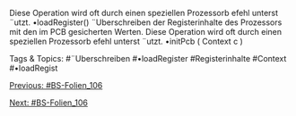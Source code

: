 Diese Operation wird oft durch einen speziellen Prozessorb efehl unterst ¨utzt.
•loadRegister()
¨Uberschreiben der Registerinhalte des Prozessors mit den im PCB gesicherten Werten.
Diese Operation wird oft durch einen speziellen Prozessorb efehl unterst ¨utzt.
•initPcb ( Context c )

   Tags & Topics:
   #¨Uberschreiben
   #•loadRegister
   #Registerinhalte
   #Context
   #•loadRegist

[Previous: #BS-Folien_106](BS-Folien_106.md)

[Next: #BS-Folien_106](BS-Folien_106.md)